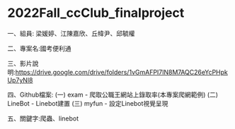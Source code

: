 # 2022Fall_ccClub_finalproject
一、組員: 梁媛婷、江陳嘉欣、丘幃尹、邱毓權

二、專案名:國考便利通

三、影片說明:https://drive.google.com/drive/folders/1vGmAFPI7lN8M7AQC26eYcPHpkUp7yNl8

四、Github檔案:
(一) exam - 爬取公職王網站上錄取率(本專案爬網範例)
(二) LineBot - Linebot建置
(三) myfun - 設定Linebot視覺呈現

五、關鍵字:爬蟲、linebot
